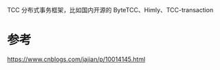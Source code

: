 TCC 分布式事务框架，比如国内开源的 ByteTCC、Himly、TCC-transaction

# 参考

https://www.cnblogs.com/jajian/p/10014145.html



